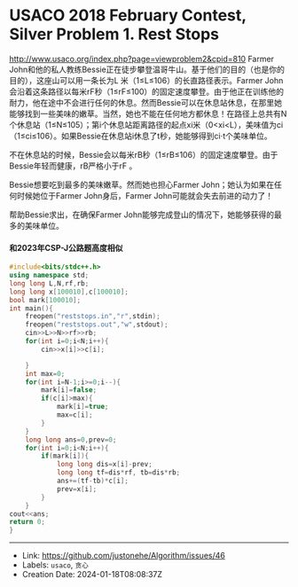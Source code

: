 # USACO 2018 February Contest, Silver Problem 1. Rest Stops

http://www.usaco.org/index.php?page=viewproblem2&cpid=810
Farmer John和他的私人教练Bessie正在徒步攀登温哥牛山。基于他们的目的（也是你的目的），这座山可以用一条长为L
米（1≤L≤106）的长直路径表示。Farmer John会沿着这条路径以每米rF秒（1≤rF≤100）的固定速度攀登。由于他正在训练他的耐力，他在途中不会进行任何的休息。然而Bessie可以在休息站休息，在那里她能够找到一些美味的嫩草。当然，她也不能在任何地方都休息！在路径上总共有N个休息站（1≤N≤105）；第i个休息站距离路径的起点xi米（0<xi<L），美味值为ci（1≤ci≤106）。如果Bessie在休息站i休息了t秒，她能够得到ci⋅t个美味单位。

不在休息站的时候，Bessie会以每米rB秒（1≤rB≤106）的固定速度攀登。由于Bessie年轻而健康，rB严格小于rF
。

Bessie想要吃到最多的美味嫩草。然而她也担心Farmer John；她认为如果在任何时候她位于Farmer John身后，Farmer John可能就会失去前进的动力了！

帮助Bessie求出，在确保Farmer John能够完成登山的情况下，她能够获得的最多的美味单位。
#### 和2023年CSP-J公路题高度相似
```c++
#include<bits/stdc++.h>
using namespace std;
long long L,N,rf,rb;
long long x[100010],c[100010];
bool mark[100010];
int main(){
	freopen("reststops.in","r",stdin);
	freopen("reststops.out","w",stdout);
	cin>>L>>N>>rf>>rb;
	for(int i=0;i<N;i++){
		cin>>x[i]>>c[i];

	}
	int max=0;
	for(int i=N-1;i>=0;i--){
		mark[i]=false;
		if(c[i]>max){
			mark[i]=true;
			max=c[i];
		}
	}
	long long ans=0,prev=0;
	for(int i=0;i<N;i++){
		if(mark[i]){
			long long dis=x[i]-prev;
			long long tf=dis*rf, tb=dis*rb;
			ans+=(tf-tb)*c[i];
			prev=x[i];
		}
	}
cout<<ans;
return 0;
}
```

---

* Link: https://github.com/justonehe/Algorithm/issues/46
* Labels: `usaco`, `贪心`
* Creation Date: 2024-01-18T08:08:37Z
